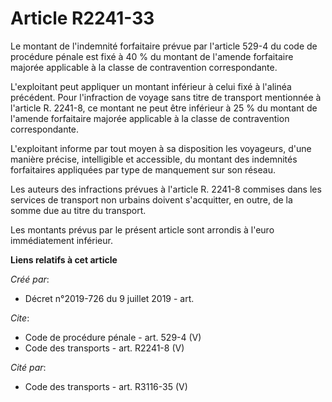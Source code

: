 # Article R2241-33

Le montant de l'indemnité forfaitaire prévue par l'article 529-4 du code de procédure pénale est fixé à 40 % du montant de
l'amende forfaitaire majorée applicable à la classe de contravention correspondante. 

L'exploitant peut appliquer un montant inférieur à celui fixé à l'alinéa précédent. Pour l'infraction de voyage sans titre de
transport mentionnée à l'article R. 2241-8, ce montant ne peut être inférieur à 25 % du montant de l'amende forfaitaire
majorée applicable à la classe de contravention correspondante. 

L'exploitant informe par tout moyen à sa disposition les voyageurs, d'une manière précise, intelligible et accessible, du
montant des indemnités forfaitaires appliquées par type de manquement sur son réseau. 

Les auteurs des infractions prévues à l'article R. 2241-8 commises dans les services de transport non urbains doivent
s'acquitter, en outre, de la somme due au titre du transport. 

Les montants prévus par le présent article sont arrondis à l'euro immédiatement inférieur.

**Liens relatifs à cet article**

_Créé par_:

  - Décret n°2019-726 du 9 juillet 2019 - art.

_Cite_:

  - Code de procédure pénale - art. 529-4 (V)
  - Code des transports - art. R2241-8 (V)

_Cité par_:

  - Code des transports - art. R3116-35 (V)

